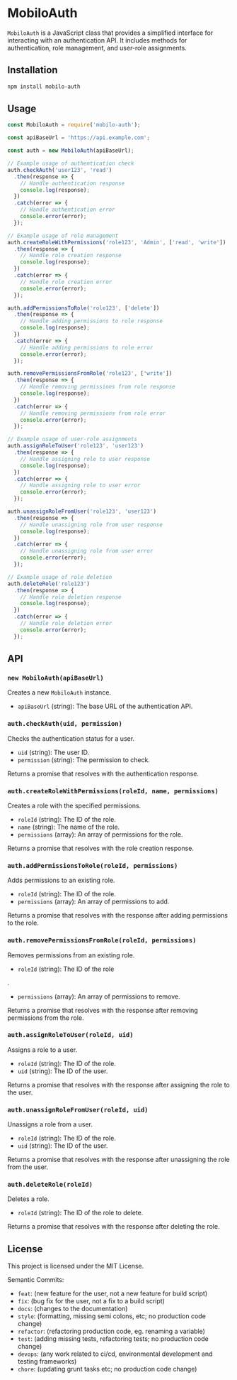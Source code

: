 # MobiloAuth

`MobiloAuth` is a JavaScript class that provides a simplified interface for interacting with an authentication API. It includes methods for authentication, role management, and user-role assignments.

## Installation

```bash
npm install mobilo-auth
```

## Usage

```javascript
const MobiloAuth = require('mobilo-auth');

const apiBaseUrl = 'https://api.example.com';

const auth = new MobiloAuth(apiBaseUrl);

// Example usage of authentication check
auth.checkAuth('user123', 'read')
  .then(response => {
    // Handle authentication response
    console.log(response);
  })
  .catch(error => {
    // Handle authentication error
    console.error(error);
  });

// Example usage of role management
auth.createRoleWithPermissions('role123', 'Admin', ['read', 'write'])
  .then(response => {
    // Handle role creation response
    console.log(response);
  })
  .catch(error => {
    // Handle role creation error
    console.error(error);
  });

auth.addPermissionsToRole('role123', ['delete'])
  .then(response => {
    // Handle adding permissions to role response
    console.log(response);
  })
  .catch(error => {
    // Handle adding permissions to role error
    console.error(error);
  });

auth.removePermissionsFromRole('role123', ['write'])
  .then(response => {
    // Handle removing permissions from role response
    console.log(response);
  })
  .catch(error => {
    // Handle removing permissions from role error
    console.error(error);
  });

// Example usage of user-role assignments
auth.assignRoleToUser('role123', 'user123')
  .then(response => {
    // Handle assigning role to user response
    console.log(response);
  })
  .catch(error => {
    // Handle assigning role to user error
    console.error(error);
  });

auth.unassignRoleFromUser('role123', 'user123')
  .then(response => {
    // Handle unassigning role from user response
    console.log(response);
  })
  .catch(error => {
    // Handle unassigning role from user error
    console.error(error);
  });

// Example usage of role deletion
auth.deleteRole('role123')
  .then(response => {
    // Handle role deletion response
    console.log(response);
  })
  .catch(error => {
    // Handle role deletion error
    console.error(error);
  });
```

## API

### `new MobiloAuth(apiBaseUrl)`

Creates a new `MobiloAuth` instance.

- `apiBaseUrl` (string): The base URL of the authentication API.

### `auth.checkAuth(uid, permission)`

Checks the authentication status for a user.

- `uid` (string): The user ID.
- `permission` (string): The permission to check.

Returns a promise that resolves with the authentication response.

### `auth.createRoleWithPermissions(roleId, name, permissions)`

Creates a role with the specified permissions.

- `roleId` (string): The ID of the role.
- `name` (string): The name of the role.
- `permissions` (array): An array of permissions for the role.

Returns a promise that resolves with the role creation response.

### `auth.addPermissionsToRole(roleId, permissions)`

Adds permissions to an existing role.

- `roleId` (string): The ID of the role.
- `permissions` (array): An array of permissions to add.

Returns a promise that resolves with the response after adding permissions to the role.

### `auth.removePermissionsFromRole(roleId, permissions)`

Removes permissions from an existing role.

- `roleId` (string): The ID of the role

.
- `permissions` (array): An array of permissions to remove.

Returns a promise that resolves with the response after removing permissions from the role.

### `auth.assignRoleToUser(roleId, uid)`

Assigns a role to a user.

- `roleId` (string): The ID of the role.
- `uid` (string): The ID of the user.

Returns a promise that resolves with the response after assigning the role to the user.

### `auth.unassignRoleFromUser(roleId, uid)`

Unassigns a role from a user.

- `roleId` (string): The ID of the role.
- `uid` (string): The ID of the user.

Returns a promise that resolves with the response after unassigning the role from the user.

### `auth.deleteRole(roleId)`

Deletes a role.

- `roleId` (string): The ID of the role to delete.

Returns a promise that resolves with the response after deleting the role.

## License

This project is licensed under the MIT License.

Semantic Commits:

- `feat`: (new feature for the user, not a new feature for build script)
- `fix`: (bug fix for the user, not a fix to a build script)
- `docs`: (changes to the documentation)
- `style`: (formatting, missing semi colons, etc; no production code change)
- `refactor`: (refactoring production code, eg. renaming a variable)
- `test`: (adding missing tests, refactoring tests; no production code change)
- `devops`: (any work related to ci/cd, environmental development and testing frameworks)
- `chore`: (updating grunt tasks etc; no production code change)
